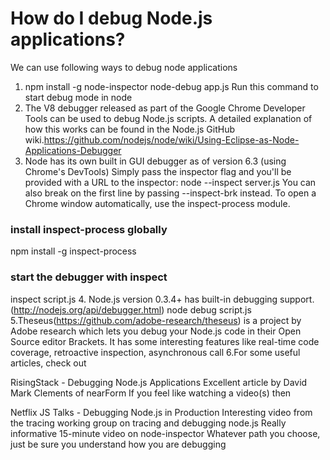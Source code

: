 # How do I debug Node.js applications?

We can use following ways to debug node applications
1. npm install -g node-inspector
    node-debug app.js   Run this command to start debug mode in node
2. The V8 debugger released as part of the Google Chrome Developer Tools can be used to debug Node.js scripts. A detailed explanation of how this works can be found in the Node.js GitHub wiki.https://github.com/nodejs/node/wiki/Using-Eclipse-as-Node-Applications-Debugger
3. Node has its own built in GUI debugger as of version 6.3 (using Chrome's DevTools) Simply pass the inspector flag and you'll be provided with a URL to the inspector:
node --inspect server.js
You can also break on the first line by passing --inspect-brk instead.
To open a Chrome window automatically, use the inspect-process module.
### install inspect-process globally
npm install -g inspect-process
### start the debugger with inspect
inspect script.js
4. Node.js version 0.3.4+ has built-in debugging support.(http://nodejs.org/api/debugger.html)
    node debug script.js
5.Theseus(https://github.com/adobe-research/theseus) is a project by Adobe research which lets you debug your Node.js code in their Open Source editor Brackets. It has some interesting features like real-time code coverage, retroactive inspection, asynchronous call
6.For some useful articles, check out

RisingStack - Debugging Node.js Applications
Excellent article by David Mark Clements of nearForm
If you feel like watching a video(s) then

Netflix JS Talks - Debugging Node.js in Production
Interesting video from the tracing working group on tracing and debugging node.js
Really informative 15-minute video on node-inspector
Whatever path you choose, just be sure you understand how you are debugging
